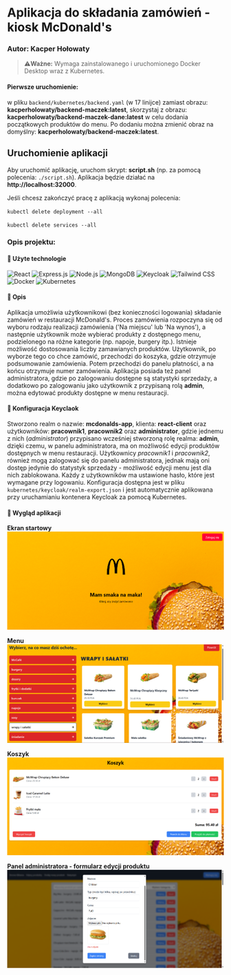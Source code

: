 # Aplikacja do składania zamówień - kiosk McDonald's

### Autor: **Kacper Hołowaty**

> ⚠️**Ważne:** Wymaga zainstalowanego i uruchomionego Docker Desktop wraz z Kubernetes.

#### Pierwsze uruchomienie:

w pliku `backend/kubernetes/backend.yaml` (w 17 linijce) zamiast obrazu: **kacperholowaty/backend-maczek:latest**, skorzystaj z obrazu: **kacperholowaty/backend-maczek-dane:latest** w celu dodania początkowych produktów do menu. Po dodaniu można zmienić obraz na domyślny: **kacperholowaty/backend-maczek:latest**. 

## Uruchomienie aplikacji

Aby uruchomić aplikację, uruchom skrypt: **script.sh** (np. za pomocą polecenia: `./script.sh`). Aplikacja będzie działać na **http://localhost:32000**.

Jeśli chcesz zakończyć pracę z aplikacją wykonaj polecenia:

`kubectl delete deployment --all`

`kubectl delete services --all`

### Opis projektu:

#### 🚀 Użyte technologie

![React](https://img.shields.io/badge/React-20232A?style=for-the-badge&logo=react&logoColor=61DAFB)
![Express.js](https://img.shields.io/badge/Express.js-000000?style=for-the-badge&logo=express&logoColor=white)
![Node.js](https://img.shields.io/badge/Node.js-339933?style=for-the-badge&logo=node.js&logoColor=white)
![MongoDB](https://img.shields.io/badge/MongoDB-47A248?style=for-the-badge&logo=mongodb&logoColor=white)
![Keycloak](https://img.shields.io/badge/Keycloak-0072C6?style=for-the-badge&logo=keycloak&logoColor=white)
![Tailwind CSS](https://img.shields.io/badge/Tailwind_CSS-38B2AC?style=for-the-badge&logo=tailwind-css&logoColor=white)
![Docker](https://img.shields.io/badge/Docker-2496ED?style=for-the-badge&logo=docker&logoColor=white)
![Kubernetes](https://img.shields.io/badge/Kubernetes-326CE5?style=for-the-badge&logo=kubernetes&logoColor=white)

#### 📝 Opis

Aplikacja umożliwia użytkownikowi (bez konieczności logowania) składanie zamówień w restauracji McDonald's. Proces zamówienia rozpoczyna się od wyboru rodzaju realizacji zamówienia ('Na miejscu' lub 'Na wynos'), a następnie użytkownik może wybierać produkty z dostępnego menu, podzielonego na różne kategorie (np. napoje, burgery itp.). Istnieje możliwość dostosowania liczby zamawianych produktów. Użytkownik, po wyborze tego co chce zamówić, przechodzi do koszyka, gdzie otrzymuje podsumowanie zamówienia. Potem przechodzi do panelu płatności, a na końcu otrzymuje numer zamówienia.
Aplikacja posiada też panel administratora, gdzie po zalogowaniu dostępne są statystyki sprzedaży, a dodatkowo po zalogowaniu jako użytkownik z przypisaną rolą **admin**, można edytować produkty dostępne w menu restauracji. 

#### 🔐 Konfiguracja Keyclaok

Stworzono realm o nazwie: **mcdonalds-app**, klienta: **react-client** oraz użytkowników: **pracownik1**, **pracownik2** oraz **administrator**, gdzie jednemu z nich (*administrator*) przypisano wcześniej stworzoną rolę realma: **admin**, dzięki czemu, w panelu administratora, ma on możliwość edycji produktów dostępnych w menu restauracji. Użytkownicy *pracownik1* i *pracownik2*, również mogą zalogować się do panelu administratora, jednak mają oni dostęp jedynie do statystyk sprzedaży - możliwość edycji menu jest dla nich zablokowana. Każdy z użytkowników ma ustawione hasło, które jest wymagane przy logowaniu. Konfiguracja dostępna jest w pliku `kubernetes/keycloak/realm-export.json` i jest automatycznie aplikowana przy uruchamianiu kontenera Keycloak za pomocą Kubernetes.

#### 📸 Wygląd aplikacji

**Ekran startowy**
![Ekran startowy](imagens/start_screen.png)

**Menu**
![Menu](imagens/main_menu.png)

**Koszyk**
![Koszyk](imagens/basket.png)

**Panel administratora - formularz edycji produktu**
![Formularz edycji produktu](imagens/admin_panel_edit_product.png)

